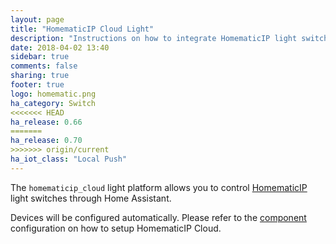 ```yaml
---
layout: page
title: "HomematicIP Cloud Light"
description: "Instructions on how to integrate HomematicIP light switches within Home Assistant."
date: 2018-04-02 13:40
sidebar: true
comments: false
sharing: true
footer: true
logo: homematic.png
ha_category: Switch
<<<<<<< HEAD
ha_release: 0.66
=======
ha_release: 0.70
>>>>>>> origin/current
ha_iot_class: "Local Push"
---
```


The `homematicip_cloud` light platform allows you to control
[HomematicIP](http://www.homematic-ip.com) light switches through Home Assistant.

Devices will be configured automatically. Please refer to the
[component](/components/homematicip_cloud/) configuration on how to setup
HomematicIP Cloud.
